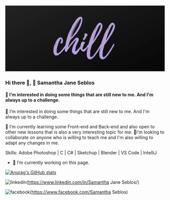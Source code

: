 

![](https://github.com/SammyJaneBS/SammyJaneBS/blob/main/Banner.jpg)

### Hi there 👋,  👋  Samantha Jane Seblos
#### 👀 I’m interested in doing some things that are still new to me. And I'm always up to a challenge.
👀 I’m interested in doing some things that are still new to me. And I'm always up to a challenge.

🌱 I’m currently learning some Front-end and Back-end and also open to other new lessons that is also a very interesting topic for me.
💞️I’m looking to collaborate on anyone who is willing to teach me and I'm also willing to adapt any changes in me. 

Skills: Adobe Photoshop | C | C# | Sketchup | Blender | VS Code | IntelliJ

- 🔭 I’m currently working on this page. 

[![Anurag's GitHub stats](https://github-readme-stats.vercel.app/api?username=SammyJaneBS)](https://github.com/anuraghazra/github-readme-stats)


<img src='https://cdn.jsdelivr.net/npm/simple-icons@3.0.1/icons/linkedin.svg' alt='linkedin' height='40'>(https://www.linkedin.com/in/Samantha Jane Seblos/)  

<img src='https://cdn.jsdelivr.net/npm/simple-icons@3.0.1/icons/facebook.svg' alt='facebook' height='40'>(https://www.facebook.com/Samantha Seblos)  



